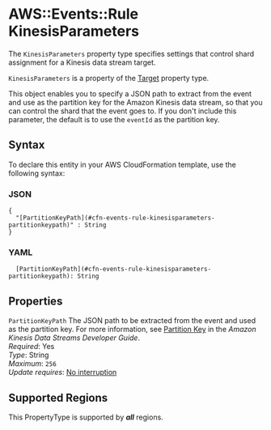 # AWS::Events::Rule KinesisParameters<a name="aws-properties-events-rule-kinesisparameters"></a>

The `KinesisParameters` property type specifies settings that control shard assignment for a Kinesis data stream target\.

 `KinesisParameters` is a property of the [Target](https://docs.aws.amazon.com/AWSCloudFormation/latest/UserGuide/aws-properties-events-rule-target.html) property type\.

This object enables you to specify a JSON path to extract from the event and use as the partition key for the Amazon Kinesis data stream, so that you can control the shard that the event goes to\. If you don't include this parameter, the default is to use the `eventId` as the partition key\.

## Syntax<a name="aws-properties-events-rule-kinesisparameters-syntax"></a>

To declare this entity in your AWS CloudFormation template, use the following syntax:

### JSON<a name="aws-properties-events-rule-kinesisparameters-syntax.json"></a>

```
{
  "[PartitionKeyPath](#cfn-events-rule-kinesisparameters-partitionkeypath)" : String
}
```

### YAML<a name="aws-properties-events-rule-kinesisparameters-syntax.yaml"></a>

```
  [PartitionKeyPath](#cfn-events-rule-kinesisparameters-partitionkeypath): String
```

## Properties<a name="aws-properties-events-rule-kinesisparameters-properties"></a>

`PartitionKeyPath`  <a name="cfn-events-rule-kinesisparameters-partitionkeypath"></a>
The JSON path to be extracted from the event and used as the partition key\. For more information, see [Partition Key](https://docs.aws.amazon.com/streams/latest/dev/key-concepts.html#partition-key) in the *Amazon Kinesis Data Streams Developer Guide*\.  
*Required*: Yes  
*Type*: String  
*Maximum*: `256`  
*Update requires*: [No interruption](https://docs.aws.amazon.com/AWSCloudFormation/latest/UserGuide/using-cfn-updating-stacks-update-behaviors.html#update-no-interrupt)

## Supported Regions

This PropertyType is supported by ***all*** regions.